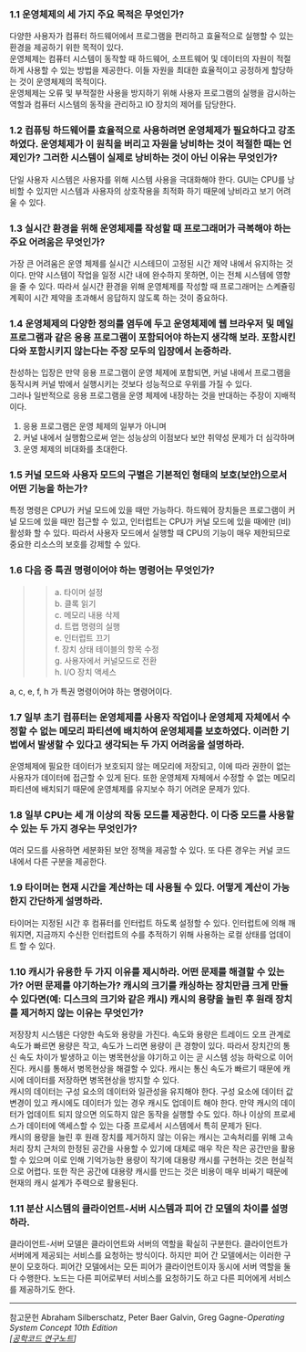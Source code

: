 ### 1.1 운영체제의 세 가지 주요 목적은 무엇인가?
다양한 사용자가 컴퓨터 하드웨어에서 프로그램을 편리하고 효율적으로 실행할 수 있는 환경을 제공하기 위한 목적이 있다.  
운영체제는 컴퓨터 시스템이 동작할 때 하드웨어, 소프트웨어 및 데이터의 자원이 적절하게 사용할 수 있는 방법을 제공한다. 이들 자원을 최대한 효율적이고 공정하게 할당하는 것이 운영체제의 목적이다.  
운영체제는 오류 및 부적절한 사용을 방지하기 위해 사용자 프로그램의 실행을 감시하는 역할과 컴퓨터 시스템의 동작을 관리하고 IO 장치의 제어를 담당한다.  

### 1.2 컴퓨팅 하드웨어를 효율적으로 사용하려면 운영체제가 필요하다고 강조하였다. 운영체제가 이 원칙을 버리고 자원을 낭비하는 것이 적절한 때는 언제인가? 그러한 시스템이 실제로 낭비하는 것이 아닌 이유는 무엇인가?
단일 사용자 시스템은 사용자를 위해 시스템 사용을 극대화해야 한다. GUI는 CPU를 낭비할 수 있지만 시스템과 사용자의 상호작용을 최적화 하기 때문에 낭비라고 보기 어려울 수 있다.

### 1.3 실시간 환경을 위해 운영체제를 작성할 때 프로그래머가 극복해야 하는 주요 어려움은 무엇인가?
가장 큰 어려움은 운영 체제를 실시간 시스테므이 고정된 시간 제약 내에서 유지하는 것이다. 만약 시스템이 작업을 일정 시간 내에 완수하지 못하면, 이는 전체 시스템에 영향을 줄 수 있다. 따라서 실시간 환경을 위해 운영체제를 작성할 때 프로그래머는 스켸쥴링 계획이 시간 제약을 초과해서 응답하지 않도록 하는 것이 중요하다.

### 1.4 운영체제의 다양한 정의를 염두에 두고 운영체제에 웹 브라우저 및 메일 프로그램과 같은 응용 프로그램이 포함되어야 하는지 생각해 보라. 포함시킨다와 포함시키지 않는다는 주장 모두의 입장에서 논증하라.
찬성하는 입장은 만약 응용 프로그램이 운영 체제에 포함되면, 커널 내에서 프로그램을 동작시켜 커널 밖에서 실행시키는 것보다 성능적으로 우위를 가질 수 있다.  
그러나 일반적으로 응용 프로그램을 운영 체제에 내장하는 것을 반대하는 주장이 지배적이다.
1. 응용 프로그램은 운영 체제의 일부가 아니며
2. 커널 내에서 실행함으로써 얻는 성능상의 이점보다 보안 취약성 문제가 더 심각하며
3. 운영 체제의 비대화를 초대한다. 

### 1.5 커널 모드와 사용자 모드의 구별은 기본적인 형태의 보호(보안)으로서 어떤 기능을 하는가?
특정 명령은 CPU가 커널 모드에 있을 때만 가능하다. 하드웨어 장치들은 프로그램이 커널 모드에 있을 때만 접근할 수 있고, 인터럽트는 CPU가 커널 모드에 있을 때에만 (비)활성화 할 수 있다. 따라서 사용자 모드에서 실행할 때 CPU의 기능이 매우 제한되므로 중요한 리소스의 보호를 강제할 수 있다.

### 1.6 다음 중 특권 명령이어야 하는 명령어는 무엇인가?  
>> a. 타이머 설정  
>> b. 클록 읽기  
>> c. 메모리 내용 삭제  
>> d. 트랩 명령의 실행  
>> e. 인터럽트 끄기  
>> f. 장치 상태 테이블의 항목 수정  
>> g. 사용자에서 커널모드로 전환  
>> h. I/O 장치 액세스  

a, c, e, f, h 가 특권 명령이어야 하는 명령어이다. 

### 1.7 일부 초기 컴퓨터는 운영체제를 사용자 작업이나 운영체제 자체에서 수정할 수 없는 메모리 파티션에 배치하여 운영체제를 보호하였다. 이러한 기법에서 발생할 수 있다고 생각되는 두 가지 어려움을 설명하라.
운영체제에 필요한 데이터가 보호되지 않는 메모리에 저장되고, 이에 따라 권한이 없는 사용자가 데이터에 접근할 수 있게 된다.
또한 운영체제 자체에서 수정할 수 없는 메모리 파티션에 배치되기 때문에 운영체제를 유지보수 하기 어려운 문제가 있다.

### 1.8 일부 CPU는 세 개 이상의 작동 모드를 제공한다. 이 다중 모드를 사용할 수 있는 두 가지 경우는 무엇인가?
여러 모드를 사용하면 세분화된 보안 정책을 제공할 수 있다. 또 다른 경우는 커널 코드 내에서 다른 구분을 제공한다.

### 1.9 타이머는 현재 시간을 계산하는 데 사용될 수 있다. 어떻게 계산이 가능한지 간단하게 설명하라.
타이머는 지정된 시간 후 컴퓨터를 인터럽트 하도록 설정할 수 있다. 인터럽트에 의해 깨워지면, 지금까지 수신한 인터럽트의 수를 추적하기 위해 사용하는 로컬 상태를 업데이트 할 수 있다. 

### 1.10 캐시가 유용한 두 가지 이유를 제시하라. 어떤 문제를 해결할 수 있는가? 어떤 문제를 야기하는가? 캐시의 크기를 캐싱하는 장치만큼 크게 만들 수 있다면(예: 디스크의 크기와 같은 캐시) 캐시의 용량을 늘린 후 원래 장치를 제거하지 않는 이유는 무엇인가?
저장장치 시스템은 다양한 속도와 용량을 가진다. 속도와 용량은 트레이드 오프 관계로 속도가 빠르면 용량은 작고, 속도가 느리면 용량이 큰 경향이 있다. 따라서 장치간의 통신 속도 차이가 발생하고 이는 병목현상을 야기하고 이는 곧 시스템 성능 하락으로 이어진다. 캐시를 통해서 병목현상을 해결할 수 있다. 캐시는 통신 속도가 빠르기 때문에 캐시에 데이터를 저장하면 병목현상을 방지할 수 있다.  
캐시의 데이터는 구성 요소의 데이터와 일관성을 유지해야 한다. 구성 요소에 데이터 값 변경이 있고 캐시에도 데이터가 있는 경우 캐시도 업데이트 해야 한다. 만약 캐시의 데이터가 업데이트 되지 않으면 의도하지 않은 동작을 실행할 수도 있다. 하나 이상의 프로세스가 데이터에 액세스할 수 있는 다중 프로세서 시스템에서 특히 문제가 된다.  
캐시의 용량을 늘린 후 원래 장치를 제거하지 않는 이유는 캐시는 고속처리를 위해 고속처리 장치 근처의 한정된 공간을 사용할 수 있기에 대체로 매우 작은 작은 공간만을 활용할 수 있으며 이로 인해 기억가능한 용량이 작기에 대용량 캐시를 구현하는 것은 현실적으로 어렵다. 또한 작은 공간에 대용량 캐시를 만드는 것은 비용이 매우 비싸기 때문에 현재의 캐시 설계가 주력으로 활용된다.

### 1.11 분산 시스템의 클라이언트-서버 시스템과 피어 간 모델의 차이를 설명하라.
클라이언트-서버 모델은 클라이언트와 서버의 역할을 확실히 구분한다. 클라이언트가 서버에게 제공되는 서비스를 요청하는 방식이다. 하지만 피어 간 모델에서는 이러한 구분이 모호하다. 피어간 모델에서는 모든 피어가 클라이언트이자 동시에 서버 역할을 둘 다 수행한다. 노드는 다른 피어로부터 서비스를 요청하기도 하고 다른 피어에게 서비스를 제공하기도 한다.


---
참고문헌
Abraham Silberschatz, Peter Baer Galvin, Greg Gagne-<i>Operating System Concept 10th Edition  
[<a href='https://engineeringcode.tistory.com/138'>공학코드 연구노트</a>]